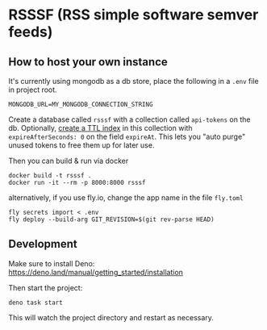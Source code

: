 # RSSSF (RSS simple software semver feeds)

## How to host your own instance

It's currently using mongodb as a db store, place the following in a `.env` file
in project root.

```shell
MONGODB_URL=MY_MONGODB_CONNECTION_STRING
```

Create a database called `rsssf` with a collection called `api-tokens` on the
db. Optionally,
[create a TTL index](https://www.mongodb.com/docs/manual/core/index-ttl/) in
this collection with `expireAfterSeconds: 0` on the field `expireAt`. This lets
you "auto purge" unused tokens to free them up for later use.

Then you can build & run via docker

```shell
docker build -t rsssf .
docker run -it --rm -p 8000:8000 rsssf
```

alternatively, if you use fly.io, change the app name in the file `fly.toml`

```
fly secrets import < .env
fly deploy --build-arg GIT_REVISION=$(git rev-parse HEAD)
```

## Development

Make sure to install Deno: https://deno.land/manual/getting_started/installation

Then start the project:

```
deno task start
```

This will watch the project directory and restart as necessary.
